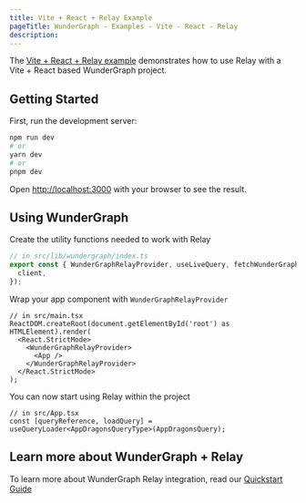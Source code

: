 ```yaml
---
title: Vite + React + Relay Example
pageTitle: WunderGraph - Examples - Vite - React - Relay
description:
---
```


The [Vite + React + Relay example](https://github.com/wundergraph/wundergraph/tree/main/examples/vite-react-relay) demonstrates how to use Relay with a Vite + React based WunderGraph project.

## Getting Started

First, run the development server:

```bash
npm run dev
# or
yarn dev
# or
pnpm dev
```

Open [http://localhost:3000](http://localhost:3000) with your browser to see the result.

## Using WunderGraph

Create the utility functions needed to work with Relay

```ts
// in src/lib/wundergraph/index.ts
export const { WunderGraphRelayProvider, useLiveQuery, fetchWunderGraphSSRQuery } = createWunderGraphRelayApp({
  client,
});
```

Wrap your app component with `WunderGraphRelayProvider`

```tsx
// in src/main.tsx
ReactDOM.createRoot(document.getElementById('root') as HTMLElement).render(
  <React.StrictMode>
    <WunderGraphRelayProvider>
      <App />
    </WunderGraphRelayProvider>
  </React.StrictMode>
);
```

You can now start using Relay within the project

```tsx
// in src/App.tsx
const [queryReference, loadQuery] = useQueryLoader<AppDragonsQueryType>(AppDragonsQuery);
```

## Learn more about WunderGraph + Relay

To learn more about WunderGraph Relay integration, read our [Quickstart Guide](/docs/getting-started/relay-quickstart)
